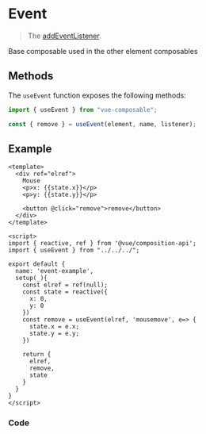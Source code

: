 # Event

> The [addEventListener](https://developer.mozilla.org/en-US/docs/Web/API/EventTarget/addEventListener).

Base composable used in the other element composables

## Methods

The `useEvent` function exposes the following methods:

```js
import { useEvent } from "vue-composable";

const { remove } = useEvent(element, name, listener);
```

## Example

```vue
<template>
  <div ref="elref">
    Mouse
    <p>x: {{state.x}}</p>
    <p>y: {{state.y}}</p>

    <button @click="remove">remove</button>
  </div>
</template>

<script>
import { reactive, ref } from '@vue/composition-api';
import { useEvent } from "../../../";

export default {
  name: 'event-example',
  setup(_){
    const elref = ref(null);
    const state = reactive({
      x: 0,
      y: 0
    })
    const remove = useEvent(elref, 'mousemove', e=> {
      state.x = e.x;
      state.y = e.y;
    })

    return {
      elref,
      remove,
      state
    }
  }
}
</script>
```

### Code

<ClientOnly>
<event-example/>
</ClientOnly>
